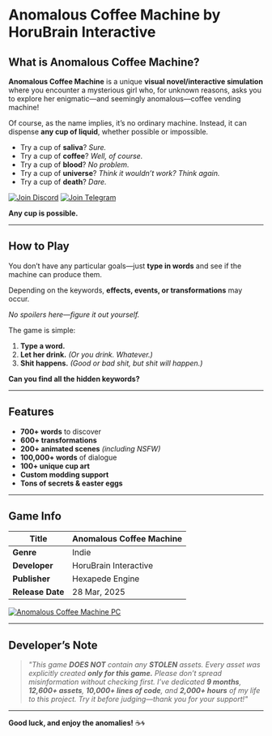 # Anomalous Coffee Machine by HoruBrain Interactive  

## What is Anomalous Coffee Machine?  

**Anomalous Coffee Machine** is a unique **visual novel/interactive simulation** where you encounter a mysterious girl who, for unknown reasons, asks you to explore her enigmatic—and seemingly anomalous—coffee vending machine!  

Of course, as the name implies, it’s no ordinary machine. Instead, it can dispense **any cup of liquid**, whether possible or impossible.  

- Try a cup of **saliva**? *Sure.*  
- Try a cup of **coffee**? *Well, of course.*  
- Try a cup of **blood**? *No problem.*  
- Try a cup of **universe**? *Think it wouldn’t work? Think again.*  
- Try a cup of **death**? *Dare.*

[![Join Discord](https://img.shields.io/badge/Join-Discord-7289DA?style=for-the-badge&logo=discord)](https://discord.gg/2SDMNUVE3u)
[![Join Telegram](https://img.shields.io/badge/Join-Telegram-26A5E4?style=for-the-badge&logo=telegram)](https://t.me/ujds934r)

**Any cup is possible.**  

---

## How to Play  
You don’t have any particular goals—just **type in words** and see if the machine can produce them.  

Depending on the keywords, **effects, events, or transformations** may occur.  

*No spoilers here—figure it out yourself.*  

The game is simple:  
1. **Type a word.**  
2. **Let her drink.** *(Or you drink. Whatever.)*  
3. **Shit happens.** *(Good or bad shit, but shit will happen.)*  

**Can you find all the hidden keywords?**  

---

## Features  
- **700+ words** to discover  
- **600+ transformations**  
- **200+ animated scenes** *(including NSFW)*  
- **100,000+ words** of dialogue  
- **100+ unique cup art**  
- **Custom modding support**  
- **Tons of secrets & easter eggs**  

---

## Game Info  
| Title | Anomalous Coffee Machine |  
|-------|--------------------------|  
| **Genre** | Indie |  
| **Developer** | HoruBrain Interactive |  
| **Publisher** | Hexapede Engine |  
| **Release Date** | 28 Mar, 2025 |  

[![Anomalous Coffee Machine PC](https://img.shields.io/badge/Anomalous_Coffee_Machine_PC-FF6B6B?style=for-the-badge&logo=coffeescript&logoColor=white)](https://tinyurl.com/3ktxwk2z)

---

## Developer’s Note  
> *"This game **DOES NOT** contain any **STOLEN** assets. Every asset was explicitly created **only for this game.** Please don’t spread misinformation without checking first. I’ve dedicated **9 months**, **12,600+ assets**, **10,000+ lines of code**, and **2,000+ hours** of my life to this project. Try it before judging—thank you for your support!"*  

---

**Good luck, and enjoy the anomalies!** ☕🌀  
